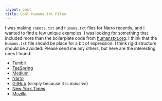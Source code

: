 ```yaml
---
layout: post
title: Cool Humans.txt Files
---
```

I was making `robots.txt` and `humans.txt` files for Narro recently, and I wanted to find a few unique examples. I was looking for something that included more than the boilerplate code from [humanstxt.org](http://humanstxt.org). I think that the `humans.txt` file should be place for a bit of expression. I think rigid structure should be avoided. Please send me any others, but here are the interesting ones I found:

- [Tumblr](//tumblr.com/humans.txt)
- [TeeSpring](//teespring.com/humans.txt)
- [Medium](//medium.com/humans.txt)
- [Narro](//narro.co/humans.txt)
- [GitHub](//github.com/humans.txt) (simply because it is _massive_)
- [New York Times](//nytimes.com/humans.txt)
- [Mozilla](//mozilla.org/humans.txt)
